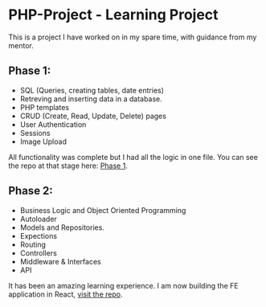 # PHP-Project - Learning Project

This is a project I have worked on in my spare time, with guidance from my mentor. 

## Phase 1:
- SQL (Queries, creating tables, date entries)
- Retreving and inserting data in a database. 
- PHP templates
- CRUD (Create, Read, Update, Delete) pages
- User Authentication
- Sessions 
- Image Upload

All functionality was complete but I had all the logic in one file. 
You can see the repo at that stage here: [Phase 1](https://github.com/zarasyversen/PHP-Project/tree/phase1).

## Phase 2: 
- Business Logic and Object Oriented Programming
- Autoloader 
- Models and Repositories. 
- Expections 
- Routing
- Controllers
- Middleware & Interfaces 
- API

It has been an amazing learning experience. I am now building the FE application in React, [visit the repo](https://github.com/zarasyversen/react-forum).
